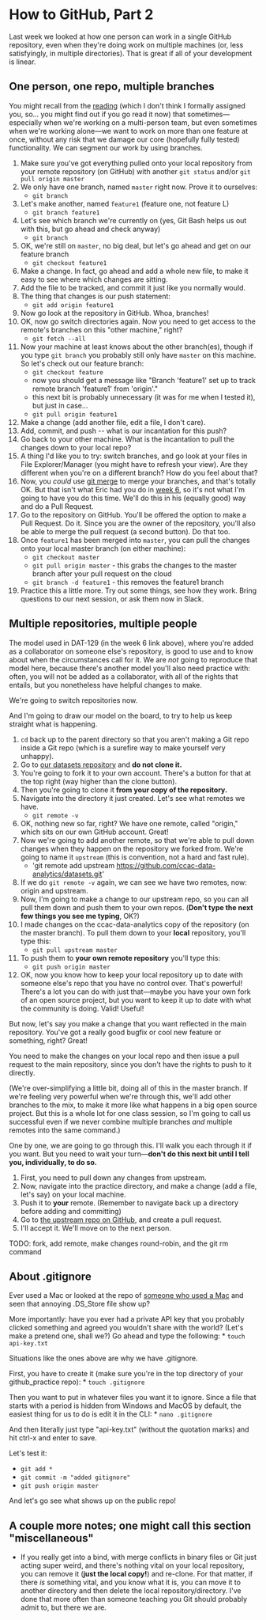 # How to GitHub, Part 2

Last week we looked at how one person can work in a single GitHub repository, even when they're doing work on multiple machines (or, less satisfyingly, in multiple directories). That is great if all of your development is linear. 

## One person, one repo, multiple branches

You might recall from the [reading](https://nvie.com/posts/a-successful-git-branching-model/) (which I don't think I formally assigned you, so... you might find out if you go read it now) that sometimes&mdash;especially when we're working on a multi-person team, but even sometimes when we're working alone&mdash;we want to work on more than one feature at once, without any risk that we damage our core (hopefully fully tested) functionality. We can segment our work by using branches.

1.  Make sure you've got everything pulled onto your local repository from your remote repository (on GitHub) with another `git status` and/or `git pull origin master`
1. We only have one branch, named `master` right now. Prove it to ourselves:
	* `git branch`
1. Let's make another, named `feature1` (feature one, not feature L)
	* `git branch feature1`
1. Let's see which branch we're currently on (yes, Git Bash helps us out with this, but go ahead and check anyway)
	* `git branch`
1. OK, we're still on `master`, no big deal, but let's go ahead and get on our feature branch
	* `git checkout feature1`
1. Make a change. In fact, go ahead and add a whole new file, to make it easy to see where which changes are sitting. 
1. Add the file to be tracked, and commit it just like you normally would. 
1. The thing that changes is our push statement:
	* `git add origin feature1`
1. Now go look at the repository in GitHub. Whoa, branches!
1. OK, now go switch directories again. Now you need to get access to the remote's branches on this "other machine," right?
	* `git fetch --all`
1. Now your machine at least knows about the other branch(es), though if you type `git branch` you probably still only have `master` on this machine. So let's check out our feature branch:
	* `git checkout feature`
	* now you should get a message like "Branch 'feature1' set up to track remote branch 'feature1' from 'origin'."
	* this next bit is probably unnecessary (it was for me when I tested it), but just in case...
	* `git pull origin feature1`
1. Make a change (add another file, edit a file, I don't care). 
1. Add, commit, and push -- what is our incantation for this push?
1. Go back to your other machine. What is the incantation to pull the changes down to your local repo?
1. A thing I'd like you to try: switch branches, and go look at your files in File Explorer/Manager (you might have to refresh your view). Are they different when you're on a different branch? How do you feel about that?
1. Now, you *could* use [git merge](https://www.atlassian.com/git/tutorials/using-branches/git-merge) to merge your branches, and that's totally OK. But that isn't what Eric had you do in [week 6](https://technologyrediscovery.net/python/cit129_courseCalendar_sp20_fresh.html), so it's not what I'm going to have you do this time. We'll do this in his (equally good) way and do a Pull Request.
1. Go to the repository on GitHub. You'll be offered the option to make a Pull Request. Do it. Since you are the owner of the repository, you'll also be able to merge the pull request (a second button). Do that too.
1. Once `feature1` has been merged into `master`, you can pull the changes onto your local master branch (on either machine):
	* `git checkout master`
	* `git pull origin master` - this grabs the changes to the master branch after your pull request on the cloud
	* `git branch -d feature1` - this removes the feature1 branch
1. Practice this a little more. Try out some things, see how they work. Bring questions to our next session, or ask them now in Slack.

## Multiple repositories, multiple people

The model used in DAT-129 (in the week 6 link above), where you're added as a collaborator on someone else's repository, is good to use and to know about when the circumstances call for it. We are _not_ going to reproduce that model here, because there's another model you'll also need practice with: often, you will not be added as a collaborator, with all of the rights that entails, but you nonetheless have helpful changes to make.

We're going to switch repositories now. 

And I'm going to draw our model on the board, to try to help us keep straight what is happening.

1. `cd` back up to the parent directory so that you aren't making a Git repo inside a Git repo (which is a surefire way to make yourself very unhappy). 
1. Go to [our datasets repository](https://github.com/ccac-data-analytics/datasets) and **do not clone it.**
1. You're going to fork it to your own account. There's a button for that at the top right (way higher than the clone button).
1. Then you're going to clone it **from your copy of the repository.** 
1. Navigate into the directory it just created. Let's see what remotes we have.
	* `git remote -v`
1. OK, nothing new so far, right? We have one remote, called "origin," which sits on our own GitHub account. Great!
1. Now we're going to add another remote, so that we're able to pull down changes when they happen on the repository we forked from. We're going to name it `upstream` (this is convention, not a hard and fast rule).
	* 'git remote add upstream https://github.com/ccac-data-analytics/datasets.git'
1. If we do `git remote -v` again, we can see we have two remotes, now: origin and upstream.
1. Now, I'm going to make a change to our upstream repo, so you can all pull them down and push them to your own repos. (**Don't type the next few things you see me typing**, OK?)
1. I made changes on the ccac-data-analytics copy of the repository (on the master branch). To pull them down to your **local** repository, you'll type this:
	* `git pull upstream master`
1. To push them to **your own remote repository** you'll type this:
	* `git push origin master`
1. OK, now you know how to keep your local repository up to date with someone else's repo that you have no control over. That's powerful! There's a lot you can do with just that&mdash;maybe you have your own fork of an open source project, but you want to keep it up to date with what the community is doing. Valid! Useful! 

But now, let's say you make a change that you want reflected in the main repository. You've got a really good bugfix or cool new feature or something, right? Great!

You need to make the changes on your local repo and then issue a pull request to the main repository, since you don't have the rights to push to it directly. 

(We're over-simplifying a little bit, doing all of this in the master branch. If we're feeling very powerful when we're through this, we'll add other branches to the mix, to make it more like what happens in a big open source project. But this is a whole lot for one class session, so I'm going to call us successful even if we never combine multiple branches _and_ multiple remotes into the same command.) 

One by one, we are going to go through this. I'll walk you each through it if you want. But you need to wait your turn&mdash;**don't do this next bit until I tell you, individually, to do so.**
1. First, you need to pull down any changes from upstream. 
1. Now, navigate into the practice directory, and make a change (add a file, let's say) on your local machine.
1. Push it to **your** remote. (Remember to navigate back up a directory before adding and committing)
1. Go to [the upstream repo on GitHub](https://github.com/ccac-data-analytics/datasets), and create a pull request.
1. I'll accept it. We'll move on to the next person. 

TODO: fork, add remote, make changes round-robin, and the git rm command

## About .gitignore

Ever used a Mac or looked at the repo of [someone who used a Mac](https://github.com/csheldonhess/citizen-weed-warriors) and seen that annoying .DS_Store file show up?

More importantly: have you ever had a private API key that you probably clicked something and agreed you wouldn't share with the world? (Let's make a pretend one, shall we?) Go ahead and type the following: 
	* `touch api-key.txt`

Situations like the ones above are why we have .gitignore.

First, you have to create it (make sure you're in the top directory of your github_practice repo):
	* `touch .gitignore`

Then you want to put in whatever files you want it to ignore. Since a file that starts with a period is hidden from Windows and MacOS by default, the easiest thing for us to do is edit it in the CLI:
	* `nano .gitignore`

And then literally just type "api-key.txt" (without the quotation marks) and hit ctrl-x and enter to save. 

Let's test it:
* `git add *`
* `git commit -m "added gitignore"`
* `git push origin master`

And let's go see what shows up on the public repo!

## A couple more notes; one might call this section "miscellaneous"

* If you really get into a bind, with merge conflicts in binary files or Git just acting super weird, and there's nothing vital on your local repository, you can remove it (**just the local copy!**) and re-clone. For that matter, if there *is* something vital, and you know what it is, you can move it to another directory and then delete the local repository/directory. I've done that more often than someone teaching you Git should probably admit to, but there we are.